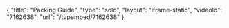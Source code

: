 {
    "title": "Packing Guide",
    "type": "solo",
    "layout": "iframe-static",
    "videoId": "7162638",
    "url": "\/tvpembed\/7162638"
}